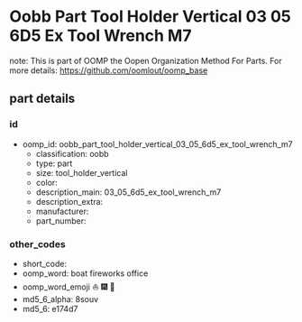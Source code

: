 # Oobb Part Tool Holder Vertical 03 05 6D5 Ex Tool Wrench M7  

note: This is part of OOMP the Oopen Organization Method For Parts. For more details: https://github.com/oomlout/oomp_base

##  part details





### id
* oomp_id: oobb_part_tool_holder_vertical_03_05_6d5_ex_tool_wrench_m7
  * classification: oobb
  * type: part
  * size: tool_holder_vertical
  * color: 
  * description_main: 03_05_6d5_ex_tool_wrench_m7
  * description_extra: 
  * manufacturer: 
  * part_number: 

### other_codes
* short_code: 
* oomp_word: boat fireworks office
* oomp_word_emoji :boat: :fireworks: :office:
* md5_6_alpha: 8souv
* md5_6: e174d7